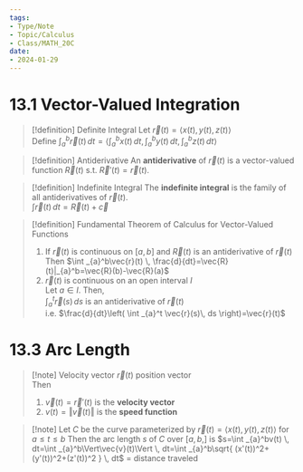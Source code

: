 ```yaml
---
tags:
- Type/Note
- Topic/Calculus
- Class/MATH_20C
date:
- 2024-01-29
---
```


# 13.1 Vector-Valued Integration

> [!definition] Definite Integral
> Let $\vec{r}(t)=\langle x(t),y(t),z(t) \rangle$  
> Define $\int _{a}^b \vec{r}(t)\, dt=\langle \int _{a}^bx(t) \, dt,\int _{a}^by(t) \, dt,\int _{a}^bz(t) \, dt \rangle$  

> [!definition] Antiderivative
> An **antiderivative** of $\vec{r}(t)$ is a vector-valued function $\vec{R}(t)$ s.t. $\vec{R}'(t)=\vec{r}(t)$.  

> [!definition] Indefinite Integral
> The **indefinite integral** is the family of all antiderivatives of $\vec{r}(t)$.  
> $\int \vec{r}(t) \, dt=\vec{R}(t)+\vec{c}$  

> [!definition] Fundamental Theorem of Calculus for Vector-Valued Functions
> 1. If $\vec{r}(t)$ is continuous on $[a,b]$ and $\vec{R}(t)$ is an antiderivative of $\vec{r}(t)$  
> Then $\int _{a}^b\vec{r}(t) \, \frac{d}{dt}=\vec{R}(t)|_{a}^b=\vec{R}(b)-\vec{R}(a)$  
> 2. $\vec{r}(t)$ is continuous on an open interval $I$  
> Let $a\in I$. Then,  
> $\int _{a}^t\vec{r}(s) \, ds$ is an antiderivative of $\vec{r}(t)$  
> i.e. $\frac{d}{dt}\left( \int _{a}^t \vec{r}(s)\, ds \right)=\vec{r}(t)$  

# 13.3 Arc Length

> [!note] Velocity vector
> $\vec{r}(t)$ position vector  
> Then  
> 1. $\vec{v}(t)=\vec{r}'(t)$ is the **velocity vector**  
> 2. $v(t)=\Vert\vec{v}(t)\Vert$ is the **speed function**  

> [!note] Let $C$ be the curve parameterized by $\vec{r}(t)=\langle x(t), y(t), z(t) \rangle$ for $a\leq t\leq b$
> Then the arc length $s$ of $C$ over $[a,b,]$ is $s=\int _{a}^bv(t) \, dt=\int _{a}^b\Vert\vec{v}(t)\Vert \, dt=\int _{a}^b\sqrt{ (x'(t))^2+(y'(t))^2+(z'(t))^2 } \, dt$ = distance traveled  
